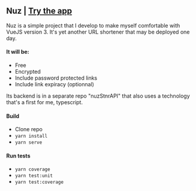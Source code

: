 ## Nuz | [Try the app](https://nuz.sh)
Nuz is a simple project that I develop to make myself comfortable with VueJS version 3.
It's yet another URL shortener that may be deployed one day.

#### It will be:
- Free
- Encrypted
- Include password protected links
- Include link expiracy (optionnal)

Its backend is in a separate repo "nuzStnrAPI" that also uses a technology that's a first for me, typescript.

#### Build

- Clone repo
- ``yarn install``
- ``yarn serve``

#### Run tests
- ``yarn coverage``
- ``yarn test:unit``
- ``yarn test:coverage``